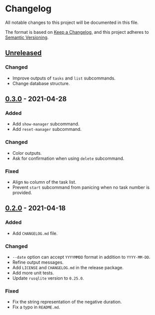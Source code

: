 # Changelog

All notable changes to this project will be documented in this file.

The format is based on [Keep a Changelog](https://keepachangelog.com/en/1.0.0/),
and this project adheres to [Semantic Versioning](https://semver.org/spec/v2.0.0.html).

## [Unreleased]

### Changed

- Improve outputs of `tasks` and `list` subcommands.
- Change database structure.

## [0.3.0] - 2021-04-28

### Added

- Add `show-manager` subcommand.
- Add `reset-manager` subcommand.

### Changed

- Color outputs.
- Ask for confirmation when using `delete` subcommand.

### Fixed

- Align `No` column of the task list.
- Prevent `start` subcommand from panicing when no task number is provided.

## [0.2.0] - 2021-04-18

### Added

- Add `CHANGELOG.md` file.

### Changed

- `--date` option can accept `YYYYMMDD` format in addition to `YYYY-MM-DD`.
- Refine output messages.
- Add `LICENSE` and `CHANGELOG.md` in the release package.
- Add more unit tests.
- Update `rusqlite` version to `0.25.0`.

### Fixed

- Fix the string representation of the negative duration.
- Fix a typo in `README.md`.

[Unreleased]: https://github.com/tomyukn/tasklog/compare/v0.3.0...HEAD
[0.3.0]: https://github.com/tomyukn/tasklog/compare/v0.2.0...v0.3.0
[0.2.0]: https://github.com/tomyukn/tasklog/compare/v0.1.0...v0.2.0
